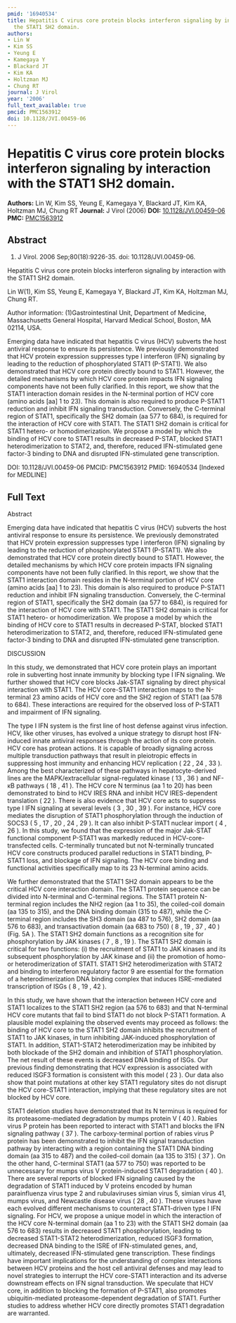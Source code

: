 ```yaml
---
pmid: '16940534'
title: Hepatitis C virus core protein blocks interferon signaling by interaction with
  the STAT1 SH2 domain.
authors:
- Lin W
- Kim SS
- Yeung E
- Kamegaya Y
- Blackard JT
- Kim KA
- Holtzman MJ
- Chung RT
journal: J Virol
year: '2006'
full_text_available: true
pmcid: PMC1563912
doi: 10.1128/JVI.00459-06
---
```


# Hepatitis C virus core protein blocks interferon signaling by interaction with the STAT1 SH2 domain.
**Authors:** Lin W, Kim SS, Yeung E, Kamegaya Y, Blackard JT, Kim KA, Holtzman MJ, Chung RT
**Journal:** J Virol (2006)
**DOI:** [10.1128/JVI.00459-06](https://doi.org/10.1128/JVI.00459-06)
**PMC:** [PMC1563912](https://www.ncbi.nlm.nih.gov/pmc/articles/PMC1563912/)

## Abstract

1. J Virol. 2006 Sep;80(18):9226-35. doi: 10.1128/JVI.00459-06.

Hepatitis C virus core protein blocks interferon signaling by interaction with 
the STAT1 SH2 domain.

Lin W(1), Kim SS, Yeung E, Kamegaya Y, Blackard JT, Kim KA, Holtzman MJ, Chung 
RT.

Author information:
(1)Gastrointestinal Unit, Department of Medicine, Massachusetts General 
Hospital, Harvard Medical School, Boston, MA 02114, USA.

Emerging data have indicated that hepatitis C virus (HCV) subverts the host 
antiviral response to ensure its persistence. We previously demonstrated that 
HCV protein expression suppresses type I interferon (IFN) signaling by leading 
to the reduction of phosphorylated STAT1 (P-STAT1). We also demonstrated that 
HCV core protein directly bound to STAT1. However, the detailed mechanisms by 
which HCV core protein impacts IFN signaling components have not been fully 
clarified. In this report, we show that the STAT1 interaction domain resides in 
the N-terminal portion of HCV core (amino acids [aa] 1 to 23). This domain is 
also required to produce P-STAT1 reduction and inhibit IFN signaling 
transduction. Conversely, the C-terminal region of STAT1, specifically the SH2 
domain (aa 577 to 684), is required for the interaction of HCV core with STAT1. 
The STAT1 SH2 domain is critical for STAT1 hetero- or homodimerization. We 
propose a model by which the binding of HCV core to STAT1 results in decreased 
P-STAT, blocked STAT1 heterodimerization to STAT2, and, therefore, reduced 
IFN-stimulated gene factor-3 binding to DNA and disrupted IFN-stimulated gene 
transcription.

DOI: 10.1128/JVI.00459-06
PMCID: PMC1563912
PMID: 16940534 [Indexed for MEDLINE]

## Full Text

Abstract

Emerging data have indicated that hepatitis C virus (HCV) subverts the host antiviral response to ensure its persistence. We previously demonstrated that HCV protein expression suppresses type I interferon (IFN) signaling by leading to the reduction of phosphorylated STAT1 (P-STAT1). We also demonstrated that HCV core protein directly bound to STAT1. However, the detailed mechanisms by which HCV core protein impacts IFN signaling components have not been fully clarified. In this report, we show that the STAT1 interaction domain resides in the N-terminal portion of HCV core (amino acids [aa] 1 to 23). This domain is also required to produce P-STAT1 reduction and inhibit IFN signaling transduction. Conversely, the C-terminal region of STAT1, specifically the SH2 domain (aa 577 to 684), is required for the interaction of HCV core with STAT1. The STAT1 SH2 domain is critical for STAT1 hetero- or homodimerization. We propose a model by which the binding of HCV core to STAT1 results in decreased P-STAT, blocked STAT1 heterodimerization to STAT2, and, therefore, reduced IFN-stimulated gene factor-3 binding to DNA and disrupted IFN-stimulated gene transcription.

DISCUSSION

In this study, we demonstrated that HCV core protein plays an important role in subverting host innate immunity by blocking type I IFN signaling. We further showed that HCV core blocks Jak-STAT signaling by direct physical interaction with STAT1. The HCV core-STAT1 interaction maps to the N-terminal 23 amino acids of HCV core and the SH2 region of STAT1 (aa 578 to 684). These interactions are required for the observed loss of P-STAT1 and impairment of IFN signaling.

The type I IFN system is the first line of host defense against virus infection. HCV, like other viruses, has evolved a unique strategy to disrupt host IFN-induced innate antiviral responses through the action of its core protein. HCV core has protean actions. It is capable of broadly signaling across multiple transduction pathways that result in pleiotropic effects in suppressing host immunity and enhancing HCV replication ( 22 , 24 , 33 ). Among the best characterized of these pathways in hepatocyte-derived lines are the MAPK/extracellular signal-regulated kinase ( 13 , 36 ) and NF-κB pathways ( 18 , 41 ). The HCV core N terminus (aa 1 to 20) has been demonstrated to bind to HCV IRES RNA and inhibit HCV IRES-dependent translation ( 22 ). There is also evidence that HCV core acts to suppress type I IFN signaling at several levels ( 3 , 30 , 39 ). For instance, HCV core mediates the disruption of STAT1 phosphorylation through the induction of SOCS3 ( 5 , 17 , 20 , 24 , 29 ). It can also inhibit P-STAT1 nuclear import ( 4 , 26 ). In this study, we found that the expression of the major Jak-STAT functional component P-STAT1 was markedly reduced in HCV-core-transfected cells. C-terminally truncated but not N-terminally truncated HCV core constructs produced parallel reductions in STAT1 binding, P-STAT1 loss, and blockage of IFN signaling. The HCV core binding and functional activities specifically map to its 23 N-terminal amino acids.

We further demonstrated that the STAT1 SH2 domain appears to be the critical HCV core interaction domain. The STAT1 protein sequence can be divided into N-terminal and C-terminal regions. The STAT1 protein N-terminal region includes the NH2 region (aa 1 to 35), the coiled-coil domain (aa 135 to 315), and the DNA binding domain (315 to 487), while the C-terminal region includes the SH3 domain (aa 487 to 576), SH2 domain (aa 576 to 683), and transactivation domain (aa 683 to 750) ( 8 , 19 , 37 , 40 ) (Fig. 5A ). The STAT1 SH2 domain functions as a recognition site for phosphorylation by JAK kinases ( 7 , 8 , 19 ). The STAT1 SH2 domain is critical for two functions: (i) the recruitment of STAT1 to JAK kinases and its subsequent phosphorylation by JAK kinase and (ii) the promotion of homo- or heterodimerization of STAT1. STAT1 SH2 heterodimerization with STAT2 and binding to interferon regulatory factor 9 are essential for the formation of a heterodimerization DNA binding complex that induces ISRE-mediated transcription of ISGs ( 8 , 19 , 42 ).

In this study, we have shown that the interaction between HCV core and STAT1 localizes to the STAT1 SH2 region (aa 576 to 683) and that N-terminal HCV core mutants that fail to bind STAT1 do not block P-STAT1 formation. A plausible model explaining the observed events may proceed as follows: the binding of HCV core to the STAT1 SH2 domain inhibits the recruitment of STAT1 to JAK kinases, in turn inhibiting JAK-induced phosphorylation of STAT1. In addition, STAT1-STAT2 heterodimerization may be inhibited by both blockade of the SH2 domain and inhibition of STAT1 phosphorylation. The net result of these events is decreased DNA binding of ISGs. Our previous finding demonstrating that HCV expression is associated with reduced ISGF3 formation is consistent with this model ( 23 ). Our data also show that point mutations at other key STAT1 regulatory sites do not disrupt the HCV core-STAT1 interaction, implying that these regulatory sites are not blocked by HCV core.

STAT1 deletion studies have demonstrated that its N terminus is required for its proteasome-mediated degradation by mumps protein V ( 40 ). Rabies virus P protein has been reported to interact with STAT1 and blocks the IFN signaling pathway ( 37 ). The carboxy-terminal portion of rabies virus P protein has been demonstrated to inhibit the IFN signal transduction pathway by interacting with a region containing the STAT1 DNA binding domain (aa 315 to 487) and the coiled-coil domain (aa 135 to 315) ( 37 ). On the other hand, C-terminal STAT1 (aa 577 to 750) was reported to be unnecessary for mumps virus V protein-induced STAT1 degradation ( 40 ). There are several reports of blocked IFN signaling caused by the degradation of STAT1 induced by V proteins encoded by human parainfluenza virus type 2 and rubulaviruses simian virus 5, simian virus 41, mumps virus, and Newcastle disease virus ( 28 , 40 ). These viruses have each evolved different mechanisms to counteract STAT1-driven type I IFN signaling. For HCV, we propose a unique model in which the interaction of the HCV core N-terminal domain (aa 1 to 23) with the STAT1 SH2 domain (aa 576 to 683) results in decreased STAT1 phosphorylation, leading to decreased STAT1-STAT2 heterodimerization, reduced ISGF3 formation, decreased DNA binding to the ISRE of IFN-stimulated genes, and, ultimately, decreased IFN-stimulated gene transcription. These findings have important implications for the understanding of complex interactions between HCV proteins and the host cell antiviral defenses and may lead to novel strategies to interrupt the HCV core-STAT1 interaction and its adverse downstream effects on IFN signal transduction. We speculate that HCV core, in addition to blocking the formation of P-STAT1, also promotes ubiquitin-mediated proteasome-dependent degradation of STAT1. Further studies to address whether HCV core directly promotes STAT1 degradation are warranted.

